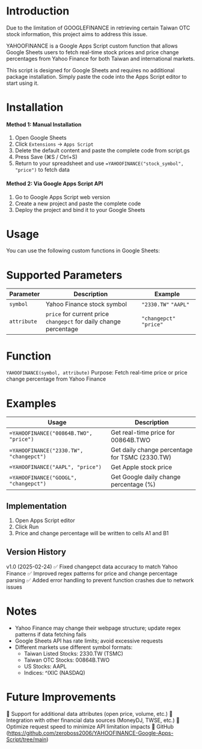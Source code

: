 # Introduction
Due to the limitation of GOOGLEFINANCE in retrieving certain Taiwan OTC stock information, this project aims to address this issue.

YAHOOFINANCE is a Google Apps Script custom function that allows Google Sheets users to fetch real-time stock prices and price change percentages from Yahoo Finance for both Taiwan and international markets.

This script is designed for Google Sheets and requires no additional package installation. Simply paste the code into the Apps Script editor to start using it.

# Installation
#### Method 1: Manual Installation
1. Open Google Sheets
2. Click `Extensions` → `Apps Script`
3. Delete the default content and paste the complete code from script.gs
4. Press Save (⌘S / Ctrl+S)
5. Return to your spreadsheet and use `=YAHOOFINANCE("stock_symbol", "price")` to fetch data

#### Method 2: Via Google Apps Script API
1. Go to Google Apps Script web version
2. Create a new project and paste the complete code
3. Deploy the project and bind it to your Google Sheets

# Usage
You can use the following custom functions in Google Sheets:

# Supported Parameters
| Parameter | Description | Example |
|-----------|-------------|----------|
| `symbol` | Yahoo Finance stock symbol | `"2330.TW"` `"AAPL"` |
| `attribute` | `price` for current price<br/> `changepct` for daily change percentage | `"changepct"` `"price"` |

# Function
`YAHOOFINANCE(symbol, attribute)`
Purpose: Fetch real-time price or price change percentage from Yahoo Finance

# Examples
| Usage | Description |
|-------|-------------|
| `=YAHOOFINANCE("00864B.TWO", "price")` | Get real-time price for 00864B.TWO |
| `=YAHOOFINANCE("2330.TW", "changepct")` | Get daily change percentage for TSMC (2330.TW) |
| `=YAHOOFINANCE("AAPL", "price")` | Get Apple stock price |
| `=YAHOOFINANCE("GOOGL", "changepct")` | Get Google daily change percentage (%) |

## Implementation
1. Open Apps Script editor
2. Click Run
3. Price and change percentage will be written to cells A1 and B1

## Version History
v1.0 (2025-02-24)
✅ Fixed changepct data accuracy to match Yahoo Finance
✅ Improved regex patterns for price and change percentage parsing
✅ Added error handling to prevent function crashes due to network issues

# Notes
- Yahoo Finance may change their webpage structure; update regex patterns if data fetching fails
- Google Sheets API has rate limits; avoid excessive requests
- Different markets use different symbol formats:
  - Taiwan Listed Stocks: 2330.TW (TSMC)
  - Taiwan OTC Stocks: 00864B.TWO
  - US Stocks: AAPL
  - Indices: ^IXIC (NASDAQ)

# Future Improvements
📌 Support for additional data attributes (open price, volume, etc.)
📌 Integration with other financial data sources (MoneyDJ, TWSE, etc.)
📌 Optimize request speed to minimize API limitation impacts
🔗 GitHub (https://github.com/zeroboss2006/YAHOOFINANCE-Google-Apps-Script/tree/main)


